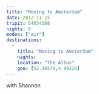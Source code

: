```yaml
---
title: "Moving to Amsterdam"
date: 2012-11-15
tripit: 54034108
nights: 0
modes: ["air"]
destinations:
  -
    title: "Moving to Amsterdam"
    nights:
    location: "The Albus"
    geo: [52.36579,4.89326]
---
```


with Shannon
